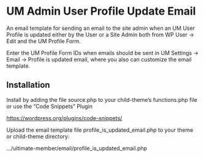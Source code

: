 # UM Admin User Profile Update Email

An email template for sending an email to the site admin when an UM User Profile is updated either by the User or a Site Admin both from WP User -> Edit and the UM Profile Form.

Enter the UM Profile Form IDs when emails should be sent in UM Settings -> Email -> Profile is updated email, where you also can customize the email template.

## Installation
Install by adding the file source.php to your child-theme’s functions.php file
or use the “Code Snippets” Plugin

https://wordpress.org/plugins/code-snippets/

Upload the email template file profile_is_updated_email.php to your theme or child-theme directory: 

.../ultimate-member/email/profile_is_updated_email.php
